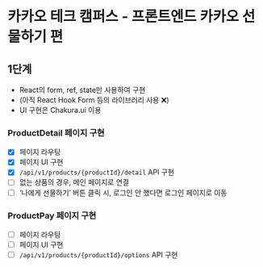 # 카카오 테크 캠퍼스 - 프론트엔드 카카오 선물하기 편

## 1단계

- React의 form, ref, state만 사용하여 구현
- (아직 React Hook Form 등의 라이브러리 사용 ❌)
- UI 구현은 Chakura.ui 이용

### ProductDetail 페이지 구현

- [x] 페이지 라우팅
- [x] 페이지 UI 구현
- [x] `/api/v1/products/{productId}/detail` API 구현
- [ ] 없는 상품의 경우, 메인 페이지로 연결
- [ ] ‘나에게 선물하기’ 버튼 클릭 시, 로그인 안 했다면 로그인 페이지로 이동

### ProductPay 페이지 구현

- [ ] 페이지 라우팅
- [ ] 페이지 UI 구현
- [ ] `/api/v1/products/{productId}/options` API 구현
